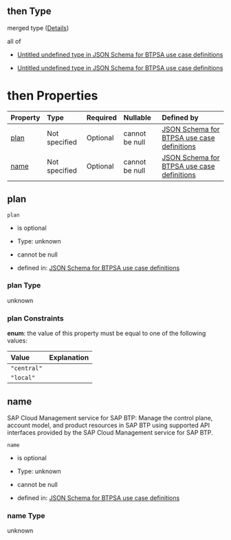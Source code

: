 ## then Type

merged type ([Details](btpsa-usecase-properties-services-items-allof-1-then-allof-22-then.md))

all of

*   [Untitled undefined type in JSON Schema for BTPSA use case definitions](btpsa-usecase-properties-services-items-allof-1-then-allof-22-then-allof-0.md "check type definition")

*   [Untitled undefined type in JSON Schema for BTPSA use case definitions](btpsa-usecase-properties-services-items-allof-1-then-allof-22-then-allof-1.md "check type definition")

# then Properties

| Property      | Type          | Required | Nullable       | Defined by                                                                                                                                                                                                            |
| :------------ | :------------ | :------- | :------------- | :-------------------------------------------------------------------------------------------------------------------------------------------------------------------------------------------------------------------- |
| [plan](#plan) | Not specified | Optional | cannot be null | [JSON Schema for BTPSA use case definitions](btpsa-usecase-properties-services-items-allof-1-then-allof-22-then-properties-plan.md "undefined#/properties/services/items/allOf/1/then/allOf/22/then/properties/plan") |
| [name](#name) | Not specified | Optional | cannot be null | [JSON Schema for BTPSA use case definitions](btpsa-usecase-properties-services-items-allof-1-then-allof-22-then-properties-name.md "undefined#/properties/services/items/allOf/1/then/allOf/22/then/properties/name") |

## plan



`plan`

*   is optional

*   Type: unknown

*   cannot be null

*   defined in: [JSON Schema for BTPSA use case definitions](btpsa-usecase-properties-services-items-allof-1-then-allof-22-then-properties-plan.md "undefined#/properties/services/items/allOf/1/then/allOf/22/then/properties/plan")

### plan Type

unknown

### plan Constraints

**enum**: the value of this property must be equal to one of the following values:

| Value       | Explanation |
| :---------- | :---------- |
| `"central"` |             |
| `"local"`   |             |

## name

SAP Cloud Management service for SAP BTP: Manage the control plane, account model, and product resources in SAP BTP using supported API interfaces provided by the SAP Cloud Management service for SAP BTP.

`name`

*   is optional

*   Type: unknown

*   cannot be null

*   defined in: [JSON Schema for BTPSA use case definitions](btpsa-usecase-properties-services-items-allof-1-then-allof-22-then-properties-name.md "undefined#/properties/services/items/allOf/1/then/allOf/22/then/properties/name")

### name Type

unknown
